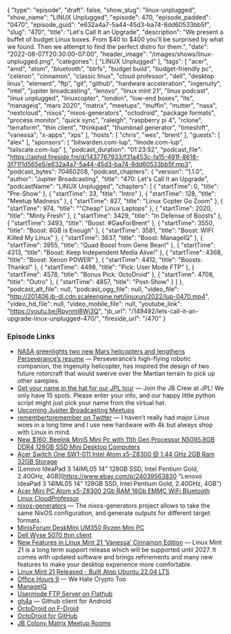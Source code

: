 {
  "type": "episode",
  "draft": false,
  "show_slug": "linux-unplugged",
  "show_name": "LINUX Unplugged",
  "episode": 470,
  "episode_padded": "0470",
  "episode_guid": "e632a4a7-5a44-45d3-ba74-8dd60533bb5f",
  "slug": "470",
  "title": "Let's Call It an Upgrade",
  "description": "We present a buffet of budget Linux boxes. From $40 to $400 you'll be surprised by what we found. Then we attempt to find the perfect distro for them.",
  "date": "2022-08-07T20:30:00-07:00",
  "header_image": "/images/shows/linux-unplugged.png",
  "categories": [
    "LINUX Unplugged"
  ],
  "tags": [
    "acer",
    "amd",
    "atom",
    "bluetooth",
    "btrfs",
    "budget build",
    "budget-friendly pc",
    "celeron",
    "cinnamon",
    "classic linux",
    "cloud professor",
    "dell",
    "desktop linux",
    "element",
    "ftp",
    "git",
    "github",
    "hardware acceleration",
    "ingenuity",
    "intel",
    "jupiter broadcasting",
    "lenovo",
    "linux mint 21",
    "linux podcast",
    "linux unplugged",
    "linuxcopter",
    "london",
    "low-end boxes",
    "lts",
    "manageiq",
    "mars 2020",
    "matrix",
    "meetups",
    "muffin",
    "mutter",
    "nasa",
    "nextcloud",
    "nixos",
    "nixos-generators",
    "octodroid",
    "package formats",
    "process monitor",
    "quick sync",
    "raleigh",
    "raspberry pi 4",
    "rclone",
    "terraform",
    "thin client",
    "thinkpad",
    "thumbnail generator",
    "timeshift",
    "vanessa",
    "x-apps",
    "xps"
  ],
  "hosts": [
    "chris",
    "wes",
    "brent"
  ],
  "guests": [
    "alex"
  ],
  "sponsors": [
    "bitwarden.com-lup",
    "linode.com-lup",
    "tailscale.com-lup"
  ],
  "podcast_duration": "01:23:52",
  "podcast_file": "https://aphid.fireside.fm/d/1437767933/f31a453c-fa15-491f-8618-3f71f1d565e5/e632a4a7-5a44-45d3-ba74-8dd60533bb5f.mp3",
  "podcast_bytes": 70460208,
  "podcast_chapters": {
    "version": "1.1.0",
    "author": "Jupiter Broadcasting",
    "title": "470: Let's Call It an Upgrade",
    "podcastName": "LINUX Unplugged",
    "chapters": [
      {
        "startTime": 0,
        "title": "Pre-Show"
      },
      {
        "startTime": 33,
        "title": "Intro"
      },
      {
        "startTime": 128,
        "title": "Meetup Madness"
      },
      {
        "startTime": 827,
        "title": "Linux Copter Go Zoom"
      },
      {
        "startTime": 974,
        "title": "\"Cheap\" Linux Laptops"
      },
      {
        "startTime": 2020,
        "title": "Minty Fresh"
      },
      {
        "startTime": 3429,
        "title": "In Defense of Boosts"
      },
      {
        "startTime": 3493,
        "title": "Boost: #GasForBrent"
      },
      {
        "startTime": 3550,
        "title": "Boost: 8GB is Enough"
      },
      {
        "startTime": 3581,
        "title": "Boost: WIFI Killed My Linux"
      },
      {
        "startTime": 3637,
        "title": "Boost: ManageIQ"
      },
      {
        "startTime": 3955,
        "title": "Quad Boost from Gene Bean!"
      },
      {
        "startTime": 4313,
        "title": "Boost: Keep Independent Media Alive!"
      },
      {
        "startTime": 4368,
        "title": "Boost: Xenon POWER"
      },
      {
        "startTime": 4412,
        "title": "Boosts: Thanks!"
      },
      {
        "startTime": 4498,
        "title": "Pick: User Mode FTP"
      },
      {
        "startTime": 4578,
        "title": "Bonus Pick: OctoDroid"
      },
      {
        "startTime": 4708,
        "title": "Outro"
      },
      {
        "startTime": 4857,
        "title": "Post-Show"
      }
    ]
  },
  "podcast_alt_file": null,
  "podcast_ogg_file": null,
  "video_file": "http://201406.jb-dl.cdn.scaleengine.net/linuxun/2022/lup-0470.mp4",
  "video_hd_file": null,
  "video_mobile_file": null,
  "youtube_link": "https://youtu.be/RpynmI8Wj3Q",
  "jb_url": "/149492/lets-call-it-an-upgrade-linux-unplugged-470/",
  "fireside_url": "/470"
}


### Episode Links

  * [NASA greenlights two new Mars helicopters and lengthens Perseverance’s resume](https://www.inverse.com/science/mars-sample-return-update "NASA greenlights two new Mars helicopters and lengthens Perseverance’s resume") — Perseverance’s high-flying robotic companion, the Ingenuity helicopter, has inspired the design of two future rotorcraft that would swerve over the Martian terrain to pick up other samples.
  * [Get your name in the hat for our JPL tour](https://linuxunplugged.com/jpl "Get your name in the hat for our JPL tour") — Join the JB Crew at JPL! We only have 15 spots. Please enter your info, and our happy little python script might just pick your name from the virtual hat.
  * [Upcoming Jupiter Broadcasting Meetups](https://www.meetup.com/jupiterbroadcasting/events/ "Upcoming Jupiter Broadcasting Meetups")
  * [remembertoremember on Twitter](https://twitter.com/remembersonly/status/1553500805956866048?s=12&t=q5fkFL6KZjQ2bfWg6wFq2g "remembertoremember on Twitter") — I haven’t really had major Linux woes in a long time and I use new hardware with 4k but always shop with Linux in mind.
  * [New $160: Beelink MiniS Mini Pc with 11th Gen Processor N5095,8GB DDR4 128GB SSD Mini Desktop Computers](https://www.amazon.com/dp/B09ZLBDVZD "New $160: Beelink MiniS Mini Pc with 11th Gen Processor N5095,8GB DDR4 128GB SSD Mini Desktop Computers")
  * [Acer Switch One SW1-011 Intel Atom x5-Z8300 @ 1.44 GHz 2GB Ram 32GB Storage](https://www.ebay.com/itm/394069161806 "Acer Switch One SW1-011 Intel Atom x5-Z8300 @ 1.44 GHz 2GB Ram 32GB Storage")
  * [Lenovo IdeaPad 3 14IML05 14" 128GB SSD, Intel Pentium Gold, 2.40GHz, 4GB](https://www.ebay.com/p/24039563830 "Lenovo IdeaPad 3 14IML05 14" 128GB SSD, Intel Pentium Gold, 2.40GHz, 4GB")
  * [Acer Mini PC Atom x5-Z8300 2Gb RAM 16Gb EMMC WiFi Bluetooth Linux CloudProfessor](https://www.ebay.com/itm/Acer-Mini-PC-Atom-x5-Z8300-2Gb-RAM-16Gb-EMMC-WiFi-Bluetooth-Linux-CloudProfessor-/164608918888?hash=item265374c568 "Acer Mini PC Atom x5-Z8300 2Gb RAM 16Gb EMMC WiFi Bluetooth Linux CloudProfessor")
  * [nixos-generators](https://github.com/nix-community/nixos-generators "nixos-generators") — The nixos-generators project allows to take the same NixOS configuration, and generate outputs for different target formats.
  * [MinisForum DeskMini UM350 Ryzen Mini PC](https://store.minisforum.com/products/deskmini-um350-x-manjaro-linux?_pos=2&_psq=ma&_ss=e&_v=1.0 "MinisForum DeskMini UM350 Ryzen Mini PC")
  * [Dell Wyse 5070 thin client](https://www.ebay.com/itm/255513324172?mkcid=16&mkevt=1&mkrid=711-127632-2357-0&ssspo=Ys7w-kJzSvG&sssrc=2349624&ssuid=dAfrwUwwSlC&var=&widget_ver=artemis&media=COPY "Dell Wyse 5070 thin client")
  * [New Features in Linux Mint 21 ‘Vanessa’ Cinnamon Edition](https://www.linuxmint.com/rel_vanessa_cinnamon_whatsnew.php "New Features in Linux Mint 21 ‘Vanessa’ Cinnamon Edition") — Linux Mint 21 is a long term support release which will be supported until 2027. It comes with updated software and brings refinements and many new features to make your desktop experience more comfortable.
  * [Linux Mint 21 Released - Built Atop Ubuntu 22.04 LTS](https://www.phoronix.com/news/Linux-Mint-21-Released "Linux Mint 21 Released - Built Atop Ubuntu 22.04 LTS")
  * [Office Hours 9](https://www.officehours.hair/9 "Office Hours 9") — We Hate Crypto Too
  * [ManageIQ](https://www.manageiq.org/ "ManageIQ")
  * [Usermode FTP Server on Flathub](https://flathub.org/apps/details/eu.ithz.umftpd "Usermode FTP Server on Flathub")
  * [gh4a](https://github.com/slapperwan/gh4a "gh4a") — Github client for Android
  * [OctoDroid on F-Droid](https://f-droid.org/en/packages/com.gh4a/ "OctoDroid on F-Droid")
  * [OctoDroid for GitHub](https://play.google.com/store/apps/details?id=com.gh4a&hl=en_US&gl=US "OctoDroid for GitHub")
  * [JB Colony Matrix Meetup Rooms](http://tiny.cc/qt8vuz "JB Colony Matrix Meetup Rooms")


